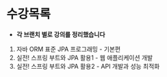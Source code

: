 # 수강목록
- **각 브랜치 별로 강의를 정리했습니다**
1. 자바 ORM 표준 JPA 프로그래밍 - 기본편
2. 실전! 스프링 부트와 JPA 활용1 - 웹 애플리케이션 개발
3. 실전! 스프링 부트와 JPA 활용2 - API 개발과 성능 최적화
